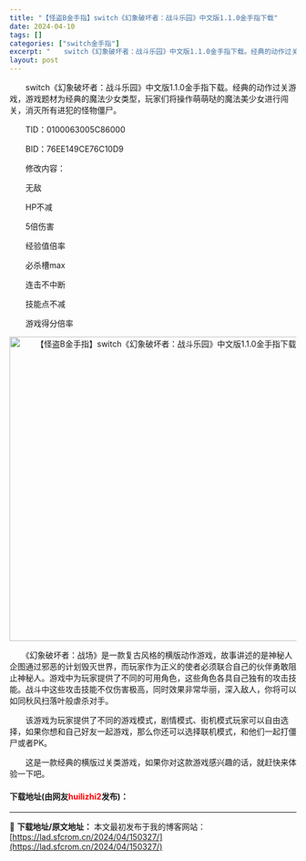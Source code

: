 ```yaml
---
title: "【怪盗B金手指】switch《幻象破坏者：战斗乐园》中文版1.1.0金手指下载"
date: 2024-04-10
tags: []
categories: ["switch金手指"]
excerpt: "　　switch《幻象破坏者：战斗乐园》中文版1.1.0金手指下载。经典的动作过关游戏，游戏题材为经典的魔法少女类型，玩家们将操作萌萌哒的魔法美少女进行闯关，消灭所有进犯的怪物僵尸。 　　TID：0100063005C86000 　　BID：76EE149CE76C10D9 　　修改内容： 　　无敌&hellip;"
layout: post
---
```


 <p>　　switch《幻象破坏者：战斗乐园》中文版1.1.0金手指下载。经典的动作过关游戏，游戏题材为经典的魔法少女类型，玩家们将操作萌萌哒的魔法美少女进行闯关，消灭所有进犯的怪物僵尸。</p> <p>　　TID：0100063005C86000</p> <p>　　BID：76EE149CE76C10D9</p> <p>　　修改内容：</p> <p>　　无敌</p> <p>　　HP不减</p> <p>　　5倍伤害</p> <p>　　经验值倍率</p> <p>　　必杀槽max</p> <p>　　连击不中断</p> <p>　　技能点不减</p> <p>　　游戏得分倍率</p> <p align="center"><img align="" border="0" src="https://lad.sfcrom.cn/wp-content/uploads/2024/04/20240410_6615ea1ca0e11.webp" width="534" alt="【怪盗B金手指】switch《幻象破坏者：战斗乐园》中文版1.1.0金手指下载" /></p> <p>　　《幻象破坏者：战场》是一款复古风格的横版动作游戏，故事讲述的是神秘人企图通过邪恶的计划毁灭世界，而玩家作为正义的使者必须联合自己的伙伴勇敢阻止神秘人。游戏中为玩家提供了不同的可用角色，这些角色各具自己独有的攻击技能。战斗中这些攻击技能不仅伤害极高，同时效果非常华丽，深入敌人，你将可以如同秋风扫落叶般虐杀对手。</p> <p>　　该游戏为玩家提供了不同的游戏模式，剧情模式、街机模式玩家可以自由选择，如果你想和自己好友一起游戏，那么你还可以选择联机模式，和他们一起打僵尸或者PK。</p> <p>　　这是一款经典的横版过关类游戏，如果你对这款游戏感兴趣的话，就赶快来体验一下吧。</p> <p><h4>下载地址(由网友<font color="red">huilizhi2</font>发布)：</h4></p> 

---
📖 **下载地址/原文地址：** 本文最初发布于我的博客网站：[https://lad.sfcrom.cn/2024/04/150327/](https://lad.sfcrom.cn/2024/04/150327/)
